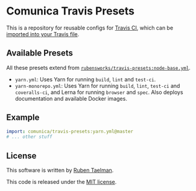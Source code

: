 # Comunica Travis Presets

This is a repository for reusable configs for [Travis CI](https://travis-ci.com/),
which can be [imported into your Travis file](https://docs.travis-ci.com/user/build-config-imports/).

## Available Presets

All these presets extend from [`rubensworks/travis-presets:node-base.yml`](https://github.com/rubensworks/travis-presets/blob/master/node-base.yml).

* `yarn.yml`: Uses Yarn for running `build`, `lint` and `test-ci`.
* `yarn-monorepo.yml`: Uses Yarn for running `build`, `lint`, `test-ci` and `coveralls-ci`, and Lerna for running `browser` and `spec`. Also deploys documentation and available Docker images.

## Example

```yml
import: comunica/travis-presets:yarn.yml@master
# ... other stuff
```

## License
This software is written by [Ruben Taelman](http://rubensworks.net/).

This code is released under the [MIT license](http://opensource.org/licenses/MIT).

